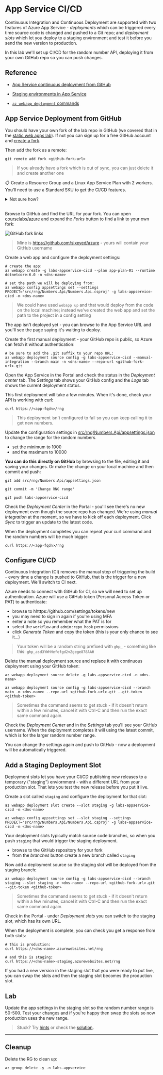 # App Service CI/CD

Continuous Integration and Continuous Deployment are supported with two features of Azure App Service - _deployments_ which can be triggered every time source code is changed and pushed to a Git repo; and _deployment slots_ which let you deploy to a staging environment and test it before you send the new version to production.

In this lab we'll set up CI/CD for the random number API, deploying it from your own GitHub repo so you can push changes.

## Reference

- [App Service continuous deployment from GitHub](https://docs.microsoft.com/en-us/azure/app-service/scripts/cli-continuous-deployment-github)

- [Staging environments in App Service](https://learn.microsoft.com/en-us/azure/app-service/deploy-staging-slots)

- [`az webapp deployment` commands](https://learn.microsoft.com/en-us/cli/azure/webapp/deployment?view=azure-cli-latest)

## App Service Deployment from GitHub

You should have your own fork of the lab repo in GitHub (we covered that in the [static web apps lab](/labs/appservice-static/README.md)). If not you can sign up for a free GitHub account and [create a fork](https://github.com/courselabs/azure/fork).

Then add the fork as a remote:

```
git remote add fork <github-fork-url>
```

> If you already have a fork which is out of sync, you can just delete it and create another one


📋 Create a Resource Group and a Linux App Service Plan with 2 workers. You'll need to use a Standard SKU to get the CI/CD features.

<details>
  <summary>Not sure how?</summary>

Nothing much new here:

```
az group create -n labs-appservice-cicd --tags courselabs=azure

az appservice plan create -g labs-appservice-cicd -n app-plan-01 --is-linux --sku S1 --number-of-workers 2
```

</details><br/>

Browse to GitHub and find the URL for your fork. You can open [courselabs/azure](https://github.com/courselabs/azure) and expand the _Forks_ button to find a link to your own fork:

![GitHub fork links](/img/github-fork-link.png)

> Mine is https://github.com/sixeyed/azure - yours will contain your GitHub username

Create a web app and configure the deployment settings:

```
# create the app:
az webapp create -g labs-appservice-cicd --plan app-plan-01 --runtime dotnetcore:6.0 -n <dns-name>

# set the path we will be deploying from:
az webapp config appsettings set --settings PROJECT='src/rng/Numbers.Api/Numbers.Api.csproj' -g labs-appservice-cicd -n <dns-name>
```

> We could have used `webapp up` and that would deploy from the code on the local machine; instead we've created the web app and set the path to the project in a config setting

The app isn't deployed yet - you can browse to the App Service URL and you'll see the page saying it's waiting to deploy.

Create the first manual deployment - your GitHub repo is public, so Azure can fetch it without authentication:

```
# be sure to add the .git suffix to your repo URL:
az webapp deployment source config -g labs-appservice-cicd --manual-integration --branch main -n <dns-name> --repo-url <github-fork-url>.git
```

Open the App Service in the Portal and check the status in the _Deployment center_ tab. The _Settings_ tab shows your GitHub config and the _Logs_ tab shows the current deployment status.

This first deployment will take a few minutes. When it's done, check your API is working with curl:

```
curl https://<app-fqdn>/rng
```

> This deployment isn't configured to fail so you can keep calling it to get new numbers.

Update the configuration settings in [src/rng/Numbers.Api/appsettings.json](/src/rng/Numbers.Api/appsettings.json) to change the range for the random numbers. 

- set the minimum to 1000 
- and the maximum to 10000

**You can do this directly on GitHub** by browsing to the file, editing it and saving your changes. Or make the change on your local machine and then commit and push:

``` 
git add src/rng/Numbers.Api/appsettings.json

git commit -m 'Change RNG range'

git push labs-appservice-cicd
```

Check the _Deployment Center_ in the Portal - you'll see there's no new deployment even though the source repo has changed. We're using _manual integration_ at the moment, so we have to kick off each deployment. Click _Sync_ to trigger an update to the latest code.

When the deployment completes you can repeat your curl command and the random numbers will be much bigger:

```
curl https://<app-fqdn>/rng
```

## Configure CI/CD

Continuous Integration (CI) removes the manual step of triggering the build - every time a change is pushed to GitHub, that is the trigger for a new deployment. We'll switch to CI next.

Azure needs to connect with GitHub for CI, so we will need to set up authentication. Azure will use a GitHub token (Personal Access Token or PAT) to authenticate:

- browse to hhttps://github.com/settings/tokens/new
- you may need to sign in again if you're using MFA
- enter a note so you remember what the PAT is for
- select the `workflow` and `admin:repo_hook` permissions
- click _Generate Token_ and copy the token (this is your only chance to see it...)

> Your token will be a random string prefixed with `ghp_` - something like this: `ghp_asd3YWHHefefgd2vZgege878AAH`

Delete the manual deployment source and replace it with continuous deployment using your GitHub token:

```
az webapp deployment source delete -g labs-appservice-cicd -n <dns-name>

az webapp deployment source config -g labs-appservice-cicd --branch main -n <dns-name> --repo-url <github-fork-url>.git --git-token <github-token>
```

> Sometimes the command seems to get stuck - if it doesn't return within a few minutes, cancel it with Ctrl-C and then run the exact same command again.

Check the _Deployment Center_ and in the _Settings_ tab you'll see your GitHub username. When the deployment completes it will using the latest commit, which is for the larger random number range.

You can change the settings again and push to GitHub - now a deployment will be automatically triggered. 


## Add a Staging Deployment Slot

Deployment slots let you have your CI/CD publishing new releases to a temporary ("staging") enviornment - with a different URL from your production slot. That lets you test the new release before you put it live.

Create a slot called `staging` and configure the deployment for that slot:

```
az webapp deployment slot create --slot staging -g labs-appservice-cicd -n <dns-name>

az webapp config appsettings set --slot staging --settings PROJECT='src/rng/Numbers.Api/Numbers.Api.csproj' -g labs-appservice-cicd -n <dns-name>
```

Your deployment slots typically match source code branches, so when you push `staging` that would trigger the staging deployment.

- browse to the GitHub repository for your fork
- from the _branches_ button create a new branch called `staging`

Now add a deployment source so the staging slot will be deployed from the staging branch:

```
az webapp deployment source config -g labs-appservice-cicd --branch staging --slot staging -n <dns-name> --repo-url <github-fork-url>.git --git-token <github-token>
```

> Sometimes the command seems to get stuck - if it doesn't return within a few minutes, cancel it with Ctrl-C and then run the exact same command again.

Check in the Portal - under _Deployment slots_ you can switch to the staging slot, which has its own URL.

When the deployment is complete, you can check you get a response from both slots:

```
# this is production:
curl https://<dns-name>.azurewebsites.net/rng

# and this is staging:
curl https://<dns-name>-staging.azurewebsites.net/rng
```

If you had a new version in the staging slot that you were ready to put live, you can swap the slots and then the staging slot becomes the production slot.

## Lab

Update the app settings in the staging slot so the random number range is 50-500. Test your changes and if you're happy then swap the slots so now production uses the new range.

> Stuck? Try [hints](hints.md) or check the [solution](solution.md).

___

## Cleanup

Delete the RG to clean up:

```
az group delete -y -n labs-appservice
```